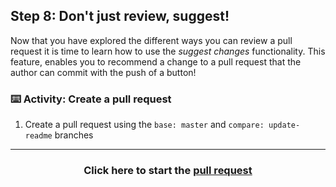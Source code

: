 ## Step 8: Don't just review, suggest!

Now that you have explored the different ways you can review a pull request it is time to learn how to use the _suggest changes_ functionality. This feature, enables you to recommend a change to a pull request that the author can commit with the push of a button!

### :keyboard: Activity: Create a pull request

1. Create a pull request using the `base: master` and `compare: update-readme` branches

<hr>
<h3 align="center">Click here to start the <a href="{{ url }}">pull request</a></h3>
